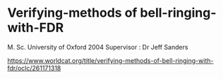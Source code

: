 # Verifying-methods of bell-ringing-with-FDR

M. Sc. University of Oxford 2004
Supervisor : Dr Jeff Sanders

https://www.worldcat.org/title/verifying-methods-of-bell-ringing-with-fdr/oclc/261171318
